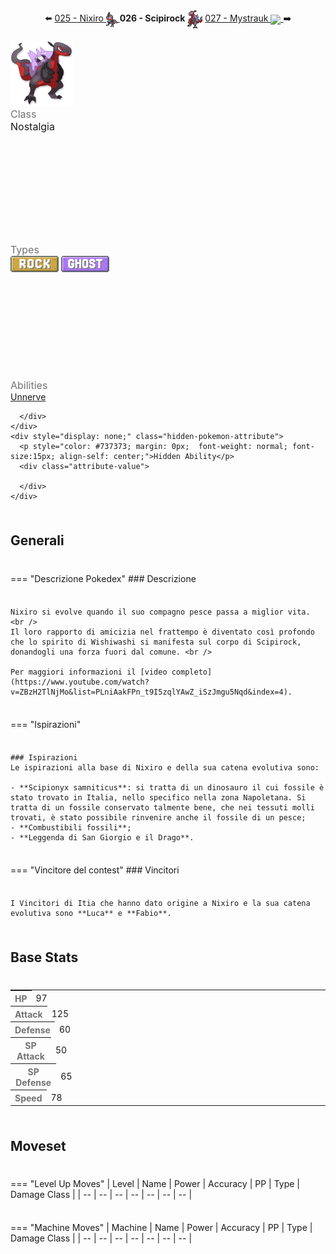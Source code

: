 <div style="text-align: center; margin-bottom: 20px;">
  ⬅️ 
  <a href="https://avventureaditia.github.io/itia-wiki/pokemon/025-nixiro/">025 - Nixiro
    <img src="../../img/icon/nixiro.png" style="vertical-align: middle;">
  </a>
  <strong>026 - Scipirock</strong> 
  <img src="../../img/icon/scipirock.png" style="vertical-align: middle;">
  <a href="https://avventureaditia.github.io/itia-wiki/pokemon/027-mystrauk/">027 - Mystrauk
    <img src="../../img/icon/mystrauk.png" style="vertical-align: middle;">
  </a>
  ➡️
</div>

<div class="pokemon-attribute-container">
  <img src="../../img/pokemon/scipirock.png" width="100"/>

  <div style="display: grid; grid-template-rows: 1fr 1fr 1fr; row-gap: 0.5rem;">
    <div class="pokemon-attribute">
    <p style="color: #737373; margin: 0px;  font-weight: normal; font-size:16px; align-self: center;">Class</p>
    <div class="attribute-value">
      <p style="margin: 0px;  font-weight: normal; font-size:16px; align-self: center;">Nostalgia</p>
    </div>
  </div>
    <div class="pokemon-attribute">
      <p style="color: #737373; margin: 0px; font-weight: normal; font-size: 16px; align-self: center;">Types</p>
      <div class="attribute-value" style="column-gap: 0.5rem;">
        <img src='../../img/types/rock.png' style='width: 77px; height: 26px;'/>
        <img src='../../img/types/ghost.png' style='width: 77px; height: 26px;'/>
      </div>
    </div>
    <div class="pokemon-attribute">
      <p style="color: #737373; margin: 0px;  font-weight: normal; font-size:16px; align-self: center;">Abilities</p>
      <div class="attribute-value">
        <a href='' title="Opposing Pokemon cannot eat held Berries while this Pokemon is in battle.  Affected Pokemon can still use bug bite or pluck to eat a target's Berry.">Unnerve</a>
        
      </div>
    </div>
    <div style="display: none;" class="hidden-pokemon-attribute">
      <p style="color: #737373; margin: 0px;  font-weight: normal; font-size:15px; align-self: center;">Hidden Ability</p>
      <div class="attribute-value">
        
      </div>
    </div>
  </div>
</div>

## Generali

=== "Descrizione Pokedex"
    ### Descrizione
    
    Nixiro si evolve quando il suo compagno pesce passa a miglior vita. <br />
    Il loro rapporto di amicizia nel frattempo è diventato così profondo che lo spirito di Wishiwashi si manifesta sul corpo di Scipirock, donandogli una forza fuori dal comune. <br />

    Per maggiori informazioni il [video completo](https://www.youtube.com/watch?v=ZBzH2TlNjMo&list=PLniAakFPn_t9I5zqlYAwZ_iSzJmgu5Nqd&index=4).

=== "Ispirazioni"

    ### Ispirazioni
    Le ispirazioni alla base di Nixiro e della sua catena evolutiva sono:
    
    - **Scipionyx samniticus**: si tratta di un dinosauro il cui fossile è stato trovato in Italia, nello specifico nella zona Napoletana. Si tratta di un fossile conservato talmente bene, che nei tessuti molli trovati, è stato possibile rinvenire anche il fossile di un pesce;
    - **Combustibili fossili**;
    - **Leggenda di San Giorgio e il Drago**.

=== "Vincitore del contest"
    ### Vincitori

    I Vincitori di Itia che hanno dato origine a Nixiro e la sua catena evolutiva sono **Luca** e **Fabio**.



## Base Stats
<table style="width: 100%">
  <tbody style="width: 100%;">
    <tr style="display: flex; align-items: center;">
      <th style="color: #737373;" >HP</th>
      <td style="border-top: none; width: 70px">97</td>
      <td style="width: 100%; min-width: 450px; border-top: none;">
        <div style="width: 38%;" class="ranking-bar rank-4">
        </div>
      </td>
    </tr>
    <tr style="display: flex; align-items: center;">
      <th style="color: #737373;">Attack</th>
      <td style="border-top: none; width: 70px">125</td>
      <td style="width: 100%; min-width: 450px; border-top: none;">
        <div style="width: 49%;" class="ranking-bar rank-5">
        </div>
      </td>
    </tr>
    <tr style="display: flex; align-items: center;">
      <th style="color: #737373;">Defense</th>
      <td style="border-top: none; width: 70px">60</td>
      <td style="width: 100%; min-width: 450px; border-top: none;">
        <div style="width: 23%;" class="ranking-bar rank-3">
        </div>
      </td>
    </tr>
    <tr style="display: flex; align-items: center;">
      <th style="color: #737373;">SP Attack</th>
      <td style="border-top: none; width: 70px">50</td>
      <td style="width: 100%; min-width: 450px; border-top: none;">
        <div style="width: 19%;" class="ranking-bar rank-2">
        </div>
      </td>
    </tr>
    <tr style="display: flex; align-items: center;">
      <th style="color: #737373;">SP Defense</th>
      <td style="border-top: none; width: 70px">65</td>
      <td style="width: 100%; min-width: 450px; border-top: none;">
        <div style="width: 25%;" class="ranking-bar rank-3">
        </div>
      </td>
    </tr>
    <tr style="display: flex; align-items: center;">
      <th style="color: #737373;">Speed</th>
      <td style="border-top: none; width: 70px">78</td>
      <td style="width: 100%; min-width: 450px; border-top: none;">
        <div style="width: 30%;" class="ranking-bar rank-4">
        </div>
      </td>
    </tr>
  </tbody>
</table>





## Moveset

=== "Level Up Moves"
    | Level | Name | Power | Accuracy | PP | Type | Damage Class |
        | -- | -- | -- | -- | -- | -- | -- |
        
        

=== "Machine Moves"
    | Machine | Name | Power | Accuracy | PP | Type | Damage Class |
        | -- | -- | -- | -- | -- | -- | -- |
        
        
